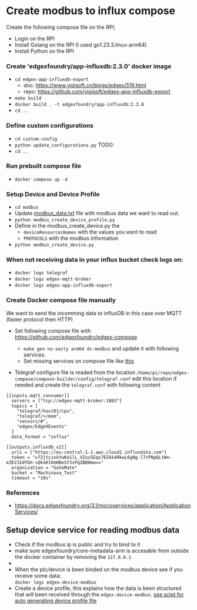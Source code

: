 # Create modbus to influx compose
Create the following compose file on the RPI;
- Login on the RPI  
- Install Golang on the RPI (I used go1.23.3.linux-arm64)
- Install Python on the RPI

### Create 'edgexfoundry/app-influxdb:2.3.0' docker image
- `cd edgex-app-influxdb-export`  
    - doc: https://www.yiqisoft.cn/blogs/edgex/519.html  
    - repo: https://github.com/yiqisoft/edgex-app-influxdb-export
- `make build`
- `docker build . -t edgexfoundry/app-influxdb:2.3.0`
- `cd ..`

### Define custom configurations
- `cd custom-config`
- `python update_configurations.py` TODO:
- `cd ..`

### Run prebuilt compose file
- `docker compose up -d`

### Setup Device and Device Profile
- `cd modbus`
- Update [modbus_data.txt](./modbus/modbus_data.txt) file with modbus data we want to read out. 
- `python modbus_create_device_profile.py`
- Define in the modbus_create_device.py the 
    - `deviceResourcesNames` with the values you want to read 
    - `PROTOCOLS` with the modbus information
- `python modbus_create_device.py`

### When not receiving data in your influx bucket check logs on:
- `docker logs telegraf`
- `docker logs edgex-mqtt-broker`
- `docker logs edgex-app-influxdb-export`

### Create Docker compose file manually
We want to send the incomming data to influxDB in this case over MQTT (faster protocol then HTTP)    
- Set following compose file with https://github.com/edgexfoundry/edgex-compose  
    - `make gen no-secty arm64 ds-modbus` and update it with following services.
    - Set missing services on compose file like [this](./docker-compose.yml)

- Telegraf configure file is readed from the location `/home/pi/repo/edgex-compose/compose-builder/config/telegraf.conf` edit this location if needed and create the `telegraf.conf` with following content
```
[[inputs.mqtt_consumer]]
  servers = ["tcp://edgex-mqtt-broker:1883"]
  topics = [
    "telegraf/host01/cpu",
    "telegraf/+/mem",
    "sensors/#",
    "edgex/EdgeXEvents"
  ]
  data_format = "influx"

[[outputs.influxdb_v2]]
  urls = ["https://eu-central-1-1.aws.cloud2.influxdata.com"]
  token = "v72jtcinkYwKe1lL_VZuv5Eqs7E5kk4RkwL6gNg-l7rPNpQLtWn-eZK23Idf6H-sQkoKlKmHBoSY3sPqZBB0mw=="
  organization = "GateMate"
  bucket = "Machinova_Test"
  timeout = "10s"
```

### References
- https://docs.edgexfoundry.org/3.1/microservices/application/ApplicationServices/

## Setup device service for reading modbus data
- Check if the modbus ip is public and try to bind to it
- make sure edgexfoundry/core-metadata-arm is accesable from outside the docker container by removing the `127.0.0.1`
- 
- When the plc/device is been binded on the modbus device see if you receive some data:  
  `docker logs edgex-device-modbus`
- Create a device profile, this explains how the data is been structured that will been received through the `edgex-device-modbus`. [see scipt for auto generating device profile file](./modbus/modbus_create_device_profile.py)
